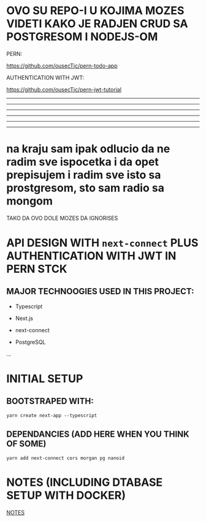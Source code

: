 # OVO SU REPO-I U KOJIMA MOZES VIDETI KAKO JE RADJEN CRUD SA POSTGRESOM I NODEJS-OM

PERN:

<https://github.com/ousecTic/pern-todo-app>

AUTHENTICATION WITH JWT:

<https://github.com/ousecTic/pern-jwt-tutorial>


***
***
***
***
***
***


# na kraju sam ipak odlucio da ne radim sve ispocetka i da opet prepisujem i radim sve isto sa prostgresom, sto sam radio sa mongom

TAKO DA OVO DOLE MOZES DA IGNORISES

# API DESIGN WITH `next-connect` PLUS AUTHENTICATION WITH JWT IN PERN STCK

## MAJOR TECHNOOGIES USED IN THIS PROJECT:

- Typescript

- Next.js

- next-connect

- PostgreSQL

...

# INITIAL SETUP

## BOOTSTRAPED WITH:

```
yarn create next-app --typescript
```

## DEPENDANCIES (ADD HERE WHEN YOU THINK OF SOME)

`yarn add next-connect cors morgan pg nanoid`

# NOTES (INCLUDING DTABASE SETUP WITH DOCKER)

[NOTES](/__NOTES/)

